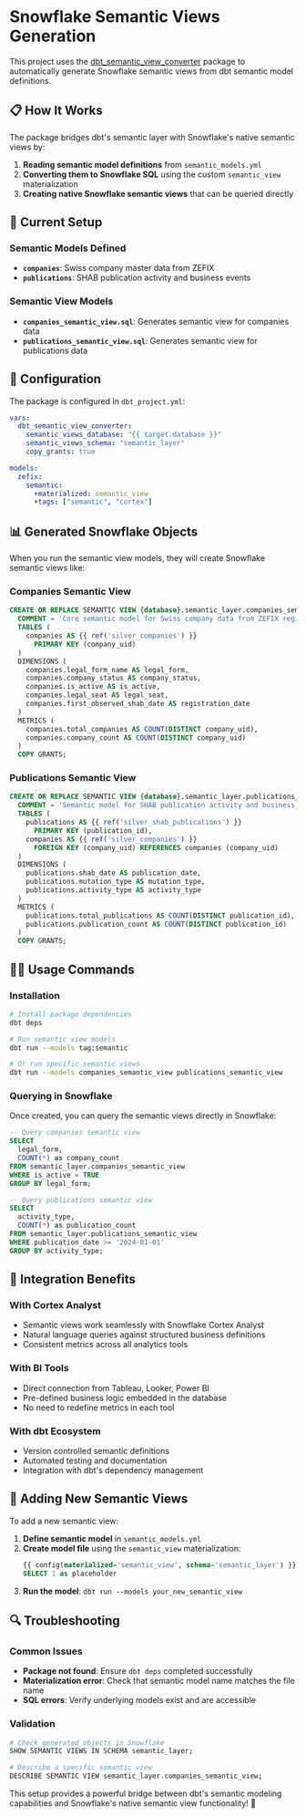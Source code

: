 # Snowflake Semantic Views Generation

This project uses the [dbt_semantic_view_converter](https://github.com/sfc-gh-ahuck/dbt_semantic_view_converter.git) package to automatically generate Snowflake semantic views from dbt semantic model definitions.

## 📋 How It Works

The package bridges dbt's semantic layer with Snowflake's native semantic views by:

1. **Reading semantic model definitions** from `semantic_models.yml`
2. **Converting them to Snowflake SQL** using the custom `semantic_view` materialization
3. **Creating native Snowflake semantic views** that can be queried directly

## 🚀 Current Setup

### Semantic Models Defined
- **`companies`**: Swiss company master data from ZEFIX
- **`publications`**: SHAB publication activity and business events

### Semantic View Models
- **`companies_semantic_view.sql`**: Generates semantic view for companies data
- **`publications_semantic_view.sql`**: Generates semantic view for publications data

## 🔧 Configuration

The package is configured in `dbt_project.yml`:

```yaml
vars:
  dbt_semantic_view_converter:
    semantic_views_database: "{{ target.database }}"
    semantic_views_schema: "semantic_layer"
    copy_grants: true

models:
  zefix:
    semantic:
      +materialized: semantic_view
      +tags: ["semantic", "cortex"]
```

## 📊 Generated Snowflake Objects

When you run the semantic view models, they will create Snowflake semantic views like:

### Companies Semantic View
```sql
CREATE OR REPLACE SEMANTIC VIEW {database}.semantic_layer.companies_semantic_view
  COMMENT = 'Core semantic model for Swiss company data from ZEFIX registry'
  TABLES (
    companies AS {{ ref('silver_companies') }}
      PRIMARY KEY (company_uid)
  )
  DIMENSIONS (
    companies.legal_form_name AS legal_form,
    companies.company_status AS company_status,
    companies.is_active AS is_active,
    companies.legal_seat AS legal_seat,
    companies.first_observed_shab_date AS registration_date
  )
  METRICS (
    companies.total_companies AS COUNT(DISTINCT company_uid),
    companies.company_count AS COUNT(DISTINCT company_uid)
  )
  COPY GRANTS;
```

### Publications Semantic View
```sql
CREATE OR REPLACE SEMANTIC VIEW {database}.semantic_layer.publications_semantic_view
  COMMENT = 'Semantic model for SHAB publication activity and business events'
  TABLES (
    publications AS {{ ref('silver_shab_publications') }}
      PRIMARY KEY (publication_id),
    companies AS {{ ref('silver_companies') }}
      FOREIGN KEY (company_uid) REFERENCES companies (company_uid)
  )
  DIMENSIONS (
    publications.shab_date AS publication_date,
    publications.mutation_type AS mutation_type,
    publications.activity_type AS activity_type
  )
  METRICS (
    publications.total_publications AS COUNT(DISTINCT publication_id),
    publications.publication_count AS COUNT(DISTINCT publication_id)
  )
  COPY GRANTS;
```

## 🏃‍♀️ Usage Commands

### Installation
```bash
# Install package dependencies
dbt deps

# Run semantic view models
dbt run --models tag:semantic

# Or run specific semantic views
dbt run --models companies_semantic_view publications_semantic_view
```

### Querying in Snowflake
Once created, you can query the semantic views directly in Snowflake:

```sql
-- Query companies semantic view
SELECT 
  legal_form,
  COUNT(*) as company_count
FROM semantic_layer.companies_semantic_view
WHERE is_active = TRUE
GROUP BY legal_form;

-- Query publications semantic view  
SELECT 
  activity_type,
  COUNT(*) as publication_count
FROM semantic_layer.publications_semantic_view
WHERE publication_date >= '2024-01-01'
GROUP BY activity_type;
```

## 🔗 Integration Benefits

### With Cortex Analyst
- Semantic views work seamlessly with Snowflake Cortex Analyst
- Natural language queries against structured business definitions
- Consistent metrics across all analytics tools

### With BI Tools
- Direct connection from Tableau, Looker, Power BI
- Pre-defined business logic embedded in the database
- No need to redefine metrics in each tool

### With dbt Ecosystem
- Version controlled semantic definitions
- Automated testing and documentation
- Integration with dbt's dependency management

## 📝 Adding New Semantic Views

To add a new semantic view:

1. **Define semantic model** in `semantic_models.yml`
2. **Create model file** using the `semantic_view` materialization:
   ```sql
   {{ config(materialized='semantic_view', schema='semantic_layer') }}
   SELECT 1 as placeholder
   ```
3. **Run the model**: `dbt run --models your_new_semantic_view`

## 🔍 Troubleshooting

### Common Issues
- **Package not found**: Ensure `dbt deps` completed successfully
- **Materialization error**: Check that semantic model name matches the file name
- **SQL errors**: Verify underlying models exist and are accessible

### Validation
```bash
# Check generated objects in Snowflake
SHOW SEMANTIC VIEWS IN SCHEMA semantic_layer;

# Describe a specific semantic view
DESCRIBE SEMANTIC VIEW semantic_layer.companies_semantic_view;
```

This setup provides a powerful bridge between dbt's semantic modeling capabilities and Snowflake's native semantic view functionality! 🚀 